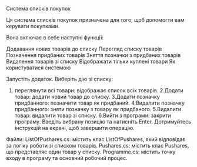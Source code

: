 Система списків покупок

Ця система списків покупок призначена для того, щоб допомогти вам керувати покупками.

Вона включає в себе наступні функції:

Додавання нових товарів до списку
Перегляд списку товарів
Позначення придбаних товарів
Зняття позначки з придбаних товарів
Видалення товарів зі списку
Відображати тільки куплені товари
Як користуватися системою

Запустіть додаток.
Виберіть дію зі списку:
1. переглянути всі товари: відображає список всіх товарів.
2.Додати товар: додати новий товар до списку.
3.Додати позначку придбанного: позначити товар як придбаний.
4.Видалити позначку придбанного: зняти позначку з товару як придбаного.
5.Видалити товар: видалити товар зі списку.
6.Вийти з програми: закрити програму.
Введіть вибрану позицію та натисніть Enter.
Дотримуйтесь інструкцій на екрані, щоб завершити операцію.

Файли:
ListOfPushares.cs: містить клас ListOfPushares, який відповідає за логіку роботи зі списком товарів.
Pushares.cs: містить клас Pushares, що представляє один товар у списку.
Programme.cs: містить точку входу в програму та основний робочий процес.
